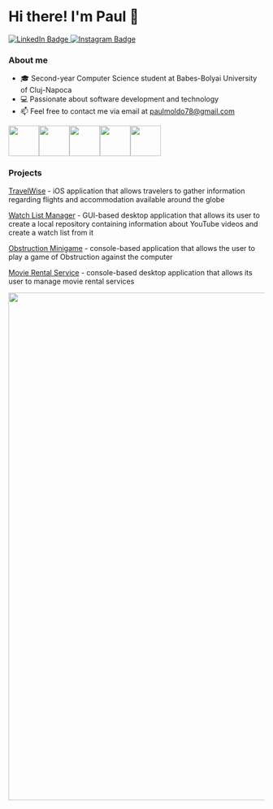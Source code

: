 # Hi there! I'm Paul 👋

<div id="badges">
  <a href="https://www.linkedin.com/in/paul-moldovan1/">
    <img src="https://img.shields.io/badge/LinkedIn-blue?style=for-the-badge&logo=linkedin&logoColor=white" alt="LinkedIn Badge"/>
  </a>
  <a href="https://www.instagram.com/paul.moldovan02/">
    <img src="https://img.shields.io/badge/Instagram-purple?style=for-the-badge&logo=instagram&logoColor=white" alt="Instagram Badge"/>
  </a>
</div>

### About me
* 🎓 Second-year Computer Science student at Babes-Bolyai University of Cluj-Napoca
* 💻 Passionate about software development and technology
* 📫 Feel free to contact me via email at paulmoldo78@gmail.com

<img width="60" heigth="60" src="https://upload.wikimedia.org/wikipedia/commons/1/18/ISO_C%2B%2B_Logo.svg" /><img width="60" heigth="60" src="https://cdn.jsdelivr.net/gh/devicons/devicon/icons/python/python-original.svg" /><img width="60" heigth="60" src="https://cdn.jsdelivr.net/gh/devicons/devicon/icons/swift/swift-original.svg" /><img width="60" heigth="60" src="https://cdn.jsdelivr.net/gh/devicons/devicon/icons/html5/html5-original.svg" /><img width="60" heigth="60" src="https://cdn.jsdelivr.net/gh/devicons/devicon/icons/css3/css3-original.svg" /><img width="60" heigth="60">

### Projects

[TravelWise](https://github.com/Moldovan-Paul/TravelWise) - iOS application that allows travelers to gather information regarding flights and accommodation available around the globe

[Watch List Manager](https://github.com/Moldovan-Paul/Watch-List-Manager) - GUI-based desktop application that allows its user to create a local repository containing information about YouTube videos and create a watch list from it

[Obstruction Minigame](https://github.com/Moldovan-Paul/Obstruction-Minigame) - console-based application that allows the user to play a game of Obstruction against the computer

[Movie Rental Service](https://github.com/Moldovan-Paul/Movie-Rental-Service) - console-based desktop application that allows its user to manage movie rental services


<img width="1000" src="https://visme.co/blog/wp-content/uploads/2020/03/animation-software-header-wide.gif" />


<!--
Here are some ideas to get you started:
- 🔭 I’m currently working on ...
- 🌱 I’m currently learning ...
- 👯 I’m looking to collaborate on ...
- 🤔 I’m looking for help with ...
- 💬 Ask me about ...
- 📫 How to reach me: ...
- 😄 Pronouns: ...
- ⚡ Fun fact: ...
-->
